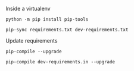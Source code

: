 Inside a virtualenv

    python -m pip install pip-tools

    pip-sync requirements.txt dev-requirements.txt


Update requirements

    pip-compile --upgrade

    pip-compile dev-requirements.in --upgrade
